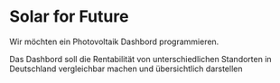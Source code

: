# Solar for Future

Wir möchten ein Photovoltaik Dashbord programmieren.

Das Dashbord soll die Rentabilität von unterschiedlichen Standorten in 
Deutschland vergleichbar machen und übersichtlich darstellen


